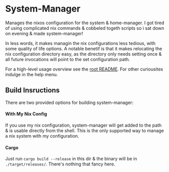 # System-Manager
Manages the nixos configuration for the system & home-manager.
I got tired of using complicated nix commands & cobbeled togeth scripts so i sat down on evening & made system-manager!

In less words, it makes managin the nix configurations less tedious, with some quality of life options.
A notable benetif is that it makes relocating the nix configuration directory easy, as the directory only needs setting
once & all future invocations will point to the set configuration path.

For a high-level usage overview see the [root README](../README.md). For other curiousites indulge in the help menu.

## Build Insructions
There are two provided options for building system-manager:

#### With My Nix Config
If you use my nix configuration, system-manager will get added to the path & is usable directly from the shell. This is
the only supported way to manage a nix system with my configuration.

#### Cargo
Just run `cargo build --release` in this dir & the binary will be in `./target/releases/`. There's nothing that fancy 
here.
